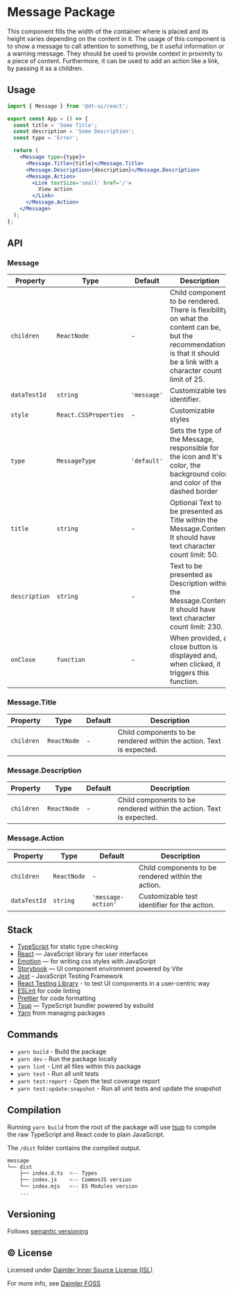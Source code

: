 # Message Package

This component fills the width of the container where is placed and its height varies depending on the content in it.
The usage of this component is to show a message to call attention to something, be it useful information or a warning message. They should be used to provide context in proximity to a piece of content.
Furthermore, it can be used to add an action like a link, by passing it as a children.

## Usage

```jsx
import { Message } from '@dt-ui/react';

export const App = () => {
  const title = 'Some Title';
  const description = 'Some Description';
  const type = 'Error';

  return (
    <Message type={type}>
      <Message.Title>{title}</Message.Title>
      <Message.Description>{description}</Message.Description>
      <Message.Action>
        <Link textSize='small' href='/'>
          View action
        </Link>
      </Message.Action>
    </Message>
  );
};
```

## API

### Message

| Property      | Type                  | Default     | Description                                                                                                                                                              |
| ------------- | --------------------- | ----------- | ------------------------------------------------------------------------------------------------------------------------------------------------------------------------ |
| `children`    | `ReactNode`           | -           | Child components to be rendered. There is flexibility on what the content can be, but the recommendation is that it should be a link with a character count limit of 25. |
| `dataTestId`  | `string`              | `'message'` | Customizable test identifier.                                                                                                                                            |
| `style`       | `React.CSSProperties` | -           | Customizable styles                                                                                                                                                      |
| `type`        | `MessageType`         | `'default'` | Sets the type of the Message, responsible for the icon and It's color, the background color and color of the dashed border                                               |
| `title`       | `string`              | -           | Optional Text to be presented as Title within the Message.Content, It should have text character count limit: 50.                                                        |
| `description` | `string`              | -           | Text to be presented as Description within the Message.Content, It should have text character count limit: 230.                                                          |
| `onClose`     | `function`            | -           | When provided, a close button is displayed and, when clicked, it triggers this function.                                                                                 |

### Message.Title

| Property   | Type        | Default | Description                                                          |
| ---------- | ----------- | ------- | -------------------------------------------------------------------- |
| `children` | `ReactNode` | -       | Child components to be rendered within the action. Text is expected. |

### Message.Description

| Property   | Type        | Default | Description                                                          |
| ---------- | ----------- | ------- | -------------------------------------------------------------------- |
| `children` | `ReactNode` | -       | Child components to be rendered within the action. Text is expected. |

### Message.Action

| Property     | Type        | Default            | Description                                        |
| ------------ | ----------- | ------------------ | -------------------------------------------------- |
| `children`   | `ReactNode` | -                  | Child components to be rendered within the action. |
| `dataTestId` | `string`    | `'message-action'` | Customizable test identifier for the action.       |

## Stack

- [TypeScript](https://www.typescriptlang.org/) for static type checking
- [React](https://reactjs.org/) — JavaScript library for user interfaces
- [Emotion](https://emotion.sh/docs/introduction) — for writing css styles with JavaScript
- [Storybook](https://storybook.js.org/) — UI component environment powered by Vite
- [Jest](https://jestjs.io/) - JavaScript Testing Framework
- [React Testing Library](https://testing-library.com/) - to test UI components in a user-centric way
- [ESLint](https://eslint.org/) for code linting
- [Prettier](https://prettier.io) for code formatting
- [Tsup](https://github.com/egoist/tsup) — TypeScript bundler powered by esbuild
- [Yarn](https://yarnpkg.com/) from managing packages

## Commands

- `yarn build` - Build the package
- `yarn dev` - Run the package locally
- `yarn lint` - Lint all files within this package
- `yarn test` - Run all unit tests
- `yarn test:report` - Open the test coverage report
- `yarn test:update:snapshot` - Run all unit tests and update the snapshot

## Compilation

Running `yarn build` from the root of the package will use [tsup](https://tsup.egoist.dev/) to compile the raw TypeScript and React code to plain JavaScript.

The `/dist` folder contains the compiled output.

```bash
message
└── dist
    ├── index.d.ts  <-- Types
    ├── index.js    <-- CommonJS version
    └── index.mjs   <-- ES Modules version
    ...
```

## Versioning

Follows [semantic versioning](https://semver.org/)

## &copy; License

Licensed under [Daimler Inner Source License (ISL)](LICENSE.md)

For more info, see [Daimler FOSS](https://git.t3.daimlertruck.com/tbf/daimler-inner-source-license)
